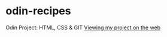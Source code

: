 # odin-recipes
Odin Project: HTML, CSS &amp; GIT
[Viewing my project on the web](https://ironchloe.github.io/odin-recipes/index.html)
